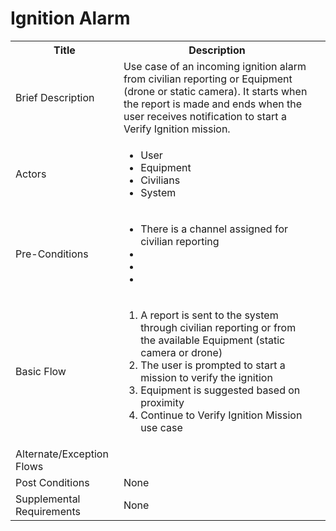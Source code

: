 # Ignition Alarm

<table>
  <tr>
    <th> Title </th>
    <th> Description </th>
  </tr>
  <tr>
    <td> Brief Description </td>
    <td>
      Use case of an incoming ignition alarm from civilian reporting or Equipment (drone or static camera). It starts when the report is made and ends when the user receives notification to start a Verify Ignition mission.
    </td>
  </tr>
  <tr>
    <td> Actors </td>
    <td>
      <ul>
          <li>User</li>
          <li>Equipment</li>
          <li>Civilians</li>
          <li>System</li>
      </ul>
    </td>
  </tr>
  <tr>
    <td> Pre-Conditions </td>
    <td>
      <ul>
          <li>There is a channel assigned for civilian reporting</li>
          <li></li>
          <li></li>
          <li></li>
      </ul>
    </td>
  </tr>
  <tr>
    <td> Basic Flow </td>
    <td>
      <ol>
          <li>A report is sent to the system through civilian reporting or from the available Equipment (static camera or drone)</li>
          <li>The user is prompted to start a mission to verify the ignition</li>
          <li>Equipment is suggested based on proximity</li>
          <li>Continue to Verify Ignition Mission use case</li>
      </ol>
    </td>
  </tr>
  <tr>
    <td> Alternate/Exception Flows </td>
    <td>
    </td>
  <tr>
    <td> Post Conditions </td>
    <td>
         None
    <td>
  </tr>
  <tr>
    <td>Supplemental Requirements</td>
    <td>None</td>
  </tr>
<table>

